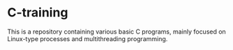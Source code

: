 # C-training
This is a repository containing various basic C programs, mainly focused on Linux-type processes and multithreading programming.
